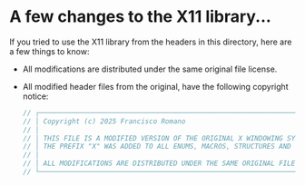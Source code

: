 # A few changes to the X11 library...

If you tried to use the X11 library from the headers in this directory, here are a few things to know:

- All modifications are distributed under the same original file license.
- All modified header files from the original, have the following copyright notice:

    ```c++
    // ┌───────────────────────────────────────────────────────────────────────────────────────────────┐
    // │ Copyright (c) 2025 Francisco Romano                                                           │
    // │                                                                                               │
    // │ THIS FILE IS A MODIFIED VERSION OF THE ORIGINAL X WINDOWING SYSTEM (AKA: X11, X) LIBRARY.     │
    // │ THE PREFIX "X" WAS ADDED TO ALL ENUMS, MACROS, STRUCTURES AND TYPE DEFINITIONS ALIKE.         │
    // │                                                                                               │
    // │ ALL MODIFICATIONS ARE DISTRIBUTED UNDER THE SAME ORIGINAL FILE LICENSE, WHICH IS SHOWN BELOW: │
    // └───────────────────────────────────────────────────────────────────────────────────────────────┘
    ```
